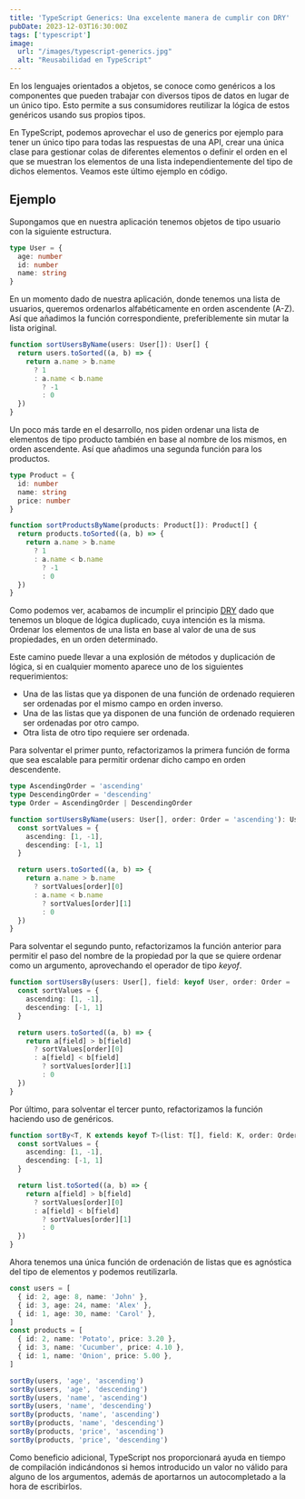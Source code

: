 ```yaml
---
title: 'TypeScript Generics: Una excelente manera de cumplir con DRY'
pubDate: 2023-12-03T16:30:00Z
tags: ['typescript']
image:
  url: "/images/typescript-generics.jpg"
  alt: "Reusabilidad en TypeScript"
---
```

En los lenguajes orientados a objetos, se conoce como genéricos a los componentes que pueden trabajar con diversos tipos de datos en lugar de un único tipo. Esto permite a sus consumidores reutilizar la lógica de estos genéricos usando sus propios tipos.

En TypeScript, podemos aprovechar el uso de generics por ejemplo para tener un único tipo para todas las respuestas de una API, crear una única clase para gestionar colas de diferentes elementos o definir el orden en el que se muestran los elementos de una lista independientemente del tipo de dichos elementos. Veamos este último ejemplo en código.

## Ejemplo

Supongamos que en nuestra aplicación tenemos objetos de tipo usuario con la siguiente estructura.

```typescript
type User = {
  age: number
  id: number
  name: string
}
```

En un momento dado de nuestra aplicación, donde tenemos una lista de usuarios, queremos ordenarlos alfabéticamente en orden ascendente (A-Z). Así que añadimos la función correspondiente, preferiblemente sin mutar la lista original.

```typescript
function sortUsersByName(users: User[]): User[] {
  return users.toSorted((a, b) => {
    return a.name > b.name
      ? 1
      : a.name < b.name
        ? -1
        : 0
  })
}
```

Un poco más tarde en el desarrollo, nos piden ordenar una lista de elementos de tipo producto también en base al nombre de los mismos, en orden ascendente. Así que añadimos una segunda función para los productos.

```typescript
type Product = {
  id: number
  name: string
  price: number
}
```

```typescript
function sortProductsByName(products: Product[]): Product[] {
  return products.toSorted((a, b) => {
    return a.name > b.name
      ? 1
      : a.name < b.name
        ? -1
        : 0
  })
}
```

Como podemos ver, acabamos de incumplir el principio <a href="https://es.wikipedia.org/wiki/No_te_repitas" target="_blank">DRY</a> dado que tenemos un bloque de lógica duplicado, cuya intención es la misma. Ordenar los elementos de una lista en base al valor de una de sus propiedades, en un orden determinado.

Este camino puede llevar a una explosión de métodos y duplicación de lógica, si en cualquier momento aparece uno de los siguientes requerimientos:
* Una de las listas que ya disponen de una función de ordenado requieren ser ordenadas por el mismo campo en orden inverso.
* Una de las listas que ya disponen de una función de ordenado requieren ser ordenadas por otro campo.
* Otra lista de otro tipo requiere ser ordenada.

Para solventar el primer punto, refactorizamos la primera función de forma que sea escalable para permitir ordenar dicho campo en orden descendente.

```typescript
type AscendingOrder = 'ascending'
type DescendingOrder = 'descending'
type Order = AscendingOrder | DescendingOrder

function sortUsersByName(users: User[], order: Order = 'ascending'): User[] {
  const sortValues = {
    ascending: [1, -1],
    descending: [-1, 1]
  }

  return users.toSorted((a, b) => {
    return a.name > b.name
      ? sortValues[order][0]
      : a.name < b.name
        ? sortValues[order][1]
        : 0
  })
}
```

Para solventar el segundo punto, refactorizamos la función anterior para permitir el paso del nombre de la propiedad por la que se quiere ordenar como un argumento, aprovechando el operador de tipo _keyof_.

```typescript
function sortUsersBy(users: User[], field: keyof User, order: Order = 'ascending'): User[] {
  const sortValues = {
    ascending: [1, -1],
    descending: [-1, 1]
  }

  return users.toSorted((a, b) => {
    return a[field] > b[field]
      ? sortValues[order][0]
      : a[field] < b[field]
        ? sortValues[order][1]
        : 0
  })
}
```

Por último, para solventar el tercer punto, refactorizamos la función haciendo uso de genéricos.

```typescript
function sortBy<T, K extends keyof T>(list: T[], field: K, order: Order = 'ascending'): T[] {
  const sortValues = {
    ascending: [1, -1],
    descending: [-1, 1]
  }

  return list.toSorted((a, b) => {
    return a[field] > b[field]
      ? sortValues[order][0]
      : a[field] < b[field]
        ? sortValues[order][1]
        : 0
  })
}
```

Ahora tenemos una única función de ordenación de listas que es agnóstica del tipo de elementos y podemos reutilizarla.

```typescript
const users = [
  { id: 2, age: 8, name: 'John' },
  { id: 3, age: 24, name: 'Alex' },
  { id: 1, age: 30, name: 'Carol' },
]
const products = [
  { id: 2, name: 'Potato', price: 3.20 },
  { id: 3, name: 'Cucumber', price: 4.10 },
  { id: 1, name: 'Onion', price: 5.00 },
]

sortBy(users, 'age', 'ascending')
sortBy(users, 'age', 'descending')
sortBy(users, 'name', 'ascending')
sortBy(users, 'name', 'descending')
sortBy(products, 'name', 'ascending')
sortBy(products, 'name', 'descending')
sortBy(products, 'price', 'ascending')
sortBy(products, 'price', 'descending')
```

Como beneficio adicional, TypeScript nos proporcionará ayuda en tiempo de compilación indicándonos si hemos introducido un valor no válido para alguno de los argumentos, además de aportarnos un autocompletado a la hora de escribirlos.